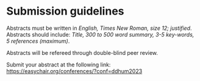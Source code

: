 # Submission guidelines

Abstracts must be written in _English, Times New Roman, size 12; justified_. Abstracts should include: _Title, 300 to 500 word summary, 3-5 key-words, 5 references (maximum)_.

Abstracts will be refereed through double-blind peer review. 

Submit your abstract at the following link: https://easychair.org/conferences/?conf=ddhum2023
